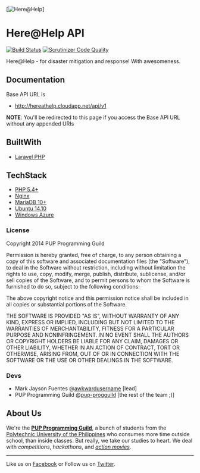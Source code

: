 [![Here@Help](https://raw.githubusercontent.com/pup-progguild/hereathelp_api/master/public/img/here_help_monochrome_long.png)]
# Here@Help API
[![Build Status](https://travis-ci.org/pup-progguild/hereathelp_api.png)](https://travis-ci.org/pup-progguild/hereathelp_api)
[![Scrutinizer Code Quality](https://scrutinizer-ci.com/g/pup-progguild/hereathelp_api/badges/quality-score.png?s=42b2367aae92059eb5e9dd10f20cbcc6088e9976)](https://scrutinizer-ci.com/g/pup-progguild/hereathelp_api/)

Here@Help - for disaster mitigation and response! With awesomeness.

## Documentation

Base API URL is

* http://hereathelp.cloudapp.net/api/v1

**NOTE**: You'll be redirected to this page if you access the Base API URL without any appended URIs

## BuiltWith

- [Laravel PHP](https://github.com/laravel/laravel)

## TechStack

- [PHP 5.4+](http://php.net)
- [Nginx](http://nginx.org/)
- [MariaDB 10+](https://mariadb.com/)
- [Ubuntu 14.10](http://www.ubuntu.com)
- [Windows Azure](http://www.windowsazure.com)

### License

Copyright 2014 PUP Programming Guild

Permission is hereby granted, free of charge, to any person obtaining a copy
of this software and associated documentation files (the "Software"), to deal
in the Software without restriction, including without limitation the rights
to use, copy, modify, merge, publish, distribute, sublicense, and/or sell
copies of the Software, and to permit persons to whom the Software is
furnished to do so, subject to the following conditions:

The above copyright notice and this permission notice shall be included in
all copies or substantial portions of the Software.

THE SOFTWARE IS PROVIDED "AS IS", WITHOUT WARRANTY OF ANY KIND, EXPRESS OR
IMPLIED, INCLUDING BUT NOT LIMITED TO THE WARRANTIES OF MERCHANTABILITY,
FITNESS FOR A PARTICULAR PURPOSE AND NONINFRINGEMENT. IN NO EVENT SHALL THE
AUTHORS OR COPYRIGHT HOLDERS BE LIABLE FOR ANY CLAIM, DAMAGES OR OTHER
LIABILITY, WHETHER IN AN ACTION OF CONTRACT, TORT OR OTHERWISE, ARISING FROM,
OUT OF OR IN CONNECTION WITH THE SOFTWARE OR THE USE OR OTHER DEALINGS IN
THE SOFTWARE.

### Devs

- Mark Jayson Fuentes @[awkwardusername](https://github.com/awkwardusername) [lead]
- PUP Programming Guild @[pup-progguild](https://github.com/pup-progguild) [the rest of the team ;)]

About Us
--------

We're the [**PUP Programming Guild**](https://github.com/pup-progguild/), a bunch of students from the [Polytechnic University of the Philippines](http://www.pup.edu.ph) who consumes more time outside school, than inside classes. But really, we take our studies to heart. We deal with *competitions*, *hackathons*, and [*action movies*](http://www.youtube.com/watch?v=Xt_OgYMQFRY).

--------

Like us on [Facebook](https://www.facebook.com/PupProgrammingGuild) or Follow us on [Twitter](https://twitter.com/pup_progguild).